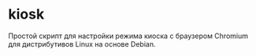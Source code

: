 # kiosk
Простой скрипт для настройки режима киоска с браузером Chromium для дистрибутивов Linux на основе Debian.
